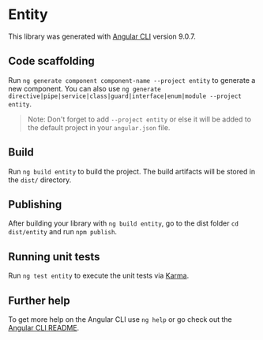 # Entity

This library was generated with [Angular CLI](https://github.com/angular/angular-cli) version 9.0.7.

## Code scaffolding

Run `ng generate component component-name --project entity` to generate a new component. You can also use `ng generate directive|pipe|service|class|guard|interface|enum|module --project entity`.
> Note: Don't forget to add `--project entity` or else it will be added to the default project in your `angular.json` file. 

## Build

Run `ng build entity` to build the project. The build artifacts will be stored in the `dist/` directory.

## Publishing

After building your library with `ng build entity`, go to the dist folder `cd dist/entity` and run `npm publish`.

## Running unit tests

Run `ng test entity` to execute the unit tests via [Karma](https://karma-runner.github.io).

## Further help

To get more help on the Angular CLI use `ng help` or go check out the [Angular CLI README](https://github.com/angular/angular-cli/blob/master/README.md).
